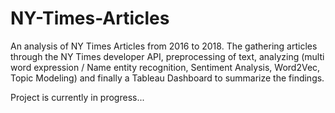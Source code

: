 # NY-Times-Articles
An analysis of NY Times Articles from 2016 to 2018. 
The gathering articles through the NY Times developer API, preprocessing of text, 
analyzing (multi word expression / Name entity recognition, Sentiment Analysis, Word2Vec, Topic Modeling) and 
finally a Tableau Dashboard to summarize the findings.

Project is currently in progress...
